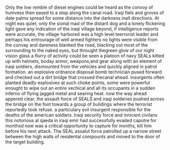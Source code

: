 Only the low remble of diesel engines could be heard as the convoy of humvess then eased to a stop along the canal road. Iraqi fiels and groves of date palms spread for some distance into the darkness inall directions. At night eas quiet, only the sional mad of the distant dog and a lonely flickering light gave any indication of the iraqi village beyond, if intelligence reports were accurate, the village harbored was a high level teerrorist leader and perhaps his entrourage of well armed fighters no lights were visible from the convay and dareness blanked the road, blacking out most of the surrounding to the naked eyes, but throught thegreen glow of our night vision glass a flurry of activity could be seen a platoon of navy SEALs kitted up with helmets, boday armor, weapons,and gear along with an element of iraqi soldiers, dismounted from the vehicles and quickly aligned in patrol formation. an explosive ordnance disposal bomb technician pused forward and checked out a dirt bridge that crossed thecanal ahead. insurgents often planted deadly explosives at such choke points, some were powerful enought to wipe out an entire vechical and all its occupants in a sudden inferno of flying jagged metal and searing heat. now the way ahead appered clear, the assault force of SEALS and iraqi solderies pushed across the bridge on the foot towards a group of bulidings where the terrorist reportedly took refuse. a particulary evil insurgent responsible for the deaths of the american soldiers. Iraqi security force and innicent civilans this notorious al qaeda in iraqi emir had successfully evaded caputre for monthsd now was a critical opportunity to capture for months, kill him before his next attack. The SEAL assalut force patrolled up a narrow street between the high walls of residental compounts and moved to the door of the target building.
